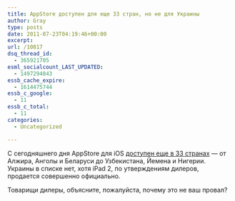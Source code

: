 ```yaml
---
title: AppStore доступен для еще 33 стран, но не для Украины
author: Gray
type: posts
date: 2011-07-23T04:19:46+00:00
excerpt:
url: /10817
dsq_thread_id:
  - 365921705
esml_socialcount_LAST_UPDATED:
  - 1497294843
essb_cache_expire:
  - 1614475744
essb_c_google:
  - 11
essb_c_total:
  - 11
categories:
  - Uncategorized

---
```








С сегодняшнего дня AppStore для iOS [доступен еще в 33 странах][1] — от Алжира, Анголы и Беларуси до Узбекистана, Йемена и Нигерии. Украины в списке нет, хотя iPad 2, по утверждениям дилеров, продается совершенно официально.

Товарищи дилеры, объясните, пожалуйста, почему это не ваш провал?

 [1]: http://9to5mac.com/2011/07/22/apple-expands-the-app-store-to-33-new-countries-and-territories/